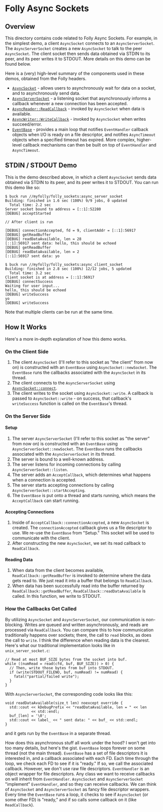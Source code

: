 # Folly Async Sockets

## Overview

This directory contains code related to Folly Async Sockets. For example, in the simplest demo, a client  `AsyncSocket` connects to an `AsyncServerSocket`. The `AsyncServerSocket` creates a new `AsyncSocket` to talk to the peer `AsyncSocket`. The client socket then sends data obtained via STDIN to its peer, and its peer writes it to STDOUT. More details on this demo can be found below.

Here is a (very) high-level summary of the components used in these demos, obtained from the Folly headers.

- [`AsyncSocket`](https://github.com/facebook/folly/blob/master/folly/io/async/AsyncSocket.h) - allows users to asynchronously wait for data on a socket, and to asynchronously send data.
- [`AsyncServerSocket`](https://github.com/facebook/folly/blob/master/folly/io/async/AsyncServerSocket.h) - a listening socket that asynchronously informs a callback whenever a new connection has been accepted.
- [`AsyncReader::ReadCallback`](https://github.com/facebook/folly/blob/master/folly/io/async/AsyncTransport.h) - invoked by `AsyncSocket` when data is available.
- [`AsyncWriter::WriteCallback`](https://github.com/facebook/folly/blob/master/folly/io/async/AsyncTransport.h) - invoked by `AsyncSocket` when writes succeed/error.
- [`EventBase`](https://github.com/facebook/folly/blob/master/folly/io/async/EventBase.h) - provides a main loop that notifies `EventHandler` callback objects when I/O is ready on a file descriptor, and notifies `AsyncTimeout` objects when a specified timeout has expired. More complex, higher-level callback mechanisms can then be built on top of `EventHandler` and `AsyncTimeout`.

## STDIN / STDOUT Demo

This is the demo described above, in which a client `AsyncSocket` sends data obtained via STDIN to its peer, and its peer writes it to STDOUT. You can run this demo like so:

    $ buck run //myfolly/folly_sockets:async_server_socket
    Building: finished in 1.6 sec (100%) 9/9 jobs, 0 updated
      Total time: 2.2 sec
    Server socket bound to address = [::1]:52280
    [DEBUG] acceptStarted
    
    // After client is run
    
    [DEBUG] connectionAccepted, fd = 9, clientAddr = [::1]:56917
    [DEBUG] getReadBuffer
    [DEBUG] readDataAvailable, len = 28
    [::1]:56917 sent data: hello, this should be echoed
    [DEBUG] getReadBuffer
    [DEBUG] readDataAvailable, len = 2
    [::1]:56917 sent data: yo

    $ buck run //myfolly/folly_sockets:async_client_socket
    Building: finished in 2.8 sec (100%) 12/12 jobs, 5 updated
      Total time: 3.2 sec
    Client socket is at address = [::1]:56917
    [DEBUG] connectSuccess
    Waiting for user input...
    hello, this should be echoed
    [DEBUG] writeSuccess
    yo
    [DEBUG] writeSuccess

Note that multiple clients can be run at the same time.

## How It Works

Here's a more in-depth explanation of how this demo works. 

### On the Client Side

1. The client `AsyncSocket` (I'll refer to this socket as "the client" from now on) is constructed with an `EventBase` using `AsyncSocket::newSocket`. The `EventBase` runs the callbacks associated with the `AsyncSocket` in its thread.
2. The client connects to the `AsyncServerSocket` using [`AsyncSocket::connect`](https://our.internmc.facebook.com/intern/codex/symbol/fbcode:folly/AsyncSocket/connect;ConnectCallback*,const_std::string&,uint16/).
3. The client writes to the socket using `AsyncSocket::write`. A callback is passed to `AsyncSocket::write` - on success, that callback's `writeSuccess` function is called on the `EventBase`'s thread. 

### On the Server Side

#### Setup

1. The server `AsyncServerSocket` (I'll refer to this socket as "the server" from now on) is constructed with an `EventBase` using `AsyncServerSocket::newSocket`. The `EventBase` runs the callbacks associated with the `AsyncServerSocket` in its thread.
2. The server is bound to a well-known address.
3. The server listens for incoming connections by calling `AsyncServerSocket::listen`. 
4. The server adds an `AcceptCallback`, which determines what happens when a connection is accepted.
5. The server starts accepting connections by calling `AsyncServerSocket::startAccepting`. 
6. The `EventBase` is put onto a thread and starts running, which means the `AcceptCallback` can start running.

#### Accepting Connections

1. Inside of `AcceptCallback::connectionAccepted`, a new `AsyncSocket` is created. The `connectionAccepted` callback gives us a file descriptor to use. We re-use the `EventBase` from "Setup." This socket will be used to communicate with the client.
2. After constructing the new `AsyncSocket`, we set its read callback to `ReadCallback`.

#### Reading Data

1. When data from the client becomes available, `ReadCallback::getReadBuffer` is invoked to determine where the data gets read to. We just read it into a buffer that belongs to `ReadCallback`.
2. When data has been successfully read into the buffer returned by `ReadCallback::getReadBuffer`, `ReadCallback::readDataAvailable` is called. In this function, we write to STDOUT. 

### How the Callbacks Get Called

By utilizing `AsyncSocket` and `AsyncServerSocket`, our communication is non-blocking. Writes are queued and written asynchronously, and reads are processed via `ReadCallback`. You can compare this to how communication traditionally happens over sockets; there, the call to `read` blocks, as does the call to `write`. I think the difference when reading data is the clearest. Here's what our traditional implementation looks like in `unix_server_socket.c`:

    // Read at most BUF_SIZE bytes from the socket into buf.
    while ((numRead = read(cfd, buf, BUF_SIZE)) > 0) {
      // Then, write those bytes from buf into STDOUT.
      if (write(STDOUT_FILENO, buf, numRead) != numRead) {
        fatal("partial/failed write");
      }
    }

With `AsyncServerSocket`, the corresponding code looks like this:

    void readDataAvailable(size_t len) noexcept override {
      std::cout << kDebugPrefix << "readDataAvailable, len = " << len
                << std::endl;
      buf_[len] = '\0';
      std::cout << label_ << " sent data: " << buf_ << std::endl;
    }

and it gets run by the `EventBase` in a separate thread.

How does this asynchronous stuff all work under the hood? I won't get into too many details, but here's the gist. `EventBase` loops forever on some thread (not the main thread). `EventBase` has a set of file descriptors it is interested in, and a callback associated with each FD. Each time through the loop, we check each FD to see if it is "ready." If so, we call the associated callback. However, we don't use raw file descriptors. `EventHandler` is an object wrapper for file descriptors. Any class we want to receive callbacks on will inherit from `EventHandler`. `AsyncSocket` and `AsyncServerSocket` "implement" `EventHandler`, and so they can receive callbacks. We can think of `AsyncSocket` and `AsyncServerSocket` as fancy file descriptor wrappers. Every time the `EventBase` runs a loop, it checks to see if `AsyncSocket` (or some other FD) is "ready," and if so calls some callback on it (like `ReadCallback`).
